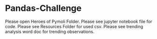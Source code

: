 # Pandas-Challenge
Please open Heroes of Pymoli Folder. 
Please see jupyter notebook file for code. 
Please see Resources Folder for used csv. 
Please see trending analysis word doc for trending observations. 
